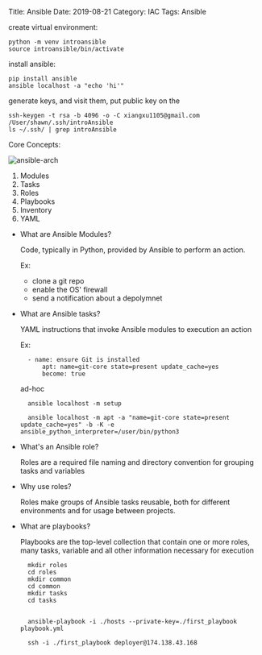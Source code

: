 Title: Ansible
Date: 2019-08-21
Category: IAC
Tags: Ansible

create virtual environment:

    python -m venv introansible
    source introansible/bin/activate

install ansible:

    pip install ansible
    ansible localhost -a "echo 'hi'"

generate keys, and visit them,
put public key on the 

    ssh-keygen -t rsa -b 4096 -o -C xiangxu1105@gmail.com
    /User/shawn/.ssh/introAnsible
    ls ~/.ssh/ | grep introAnsible

Core Concepts:

![ansible-arch](Untitled-6ef287d1-d882-4e4a-8086-37374d6cb121.png)

1. Modules
2. Tasks
3. Roles
4. Playbooks
5. Inventory
6. YAML

- What are Ansible Modules?

    Code, typically in Python, provided by Ansible to perform an action.

    Ex:

    - clone a git repo
    - enable the OS' firewall
    - send a notification about a depolymnet
- What are Ansible tasks?

    YAML instructions that invoke Ansible modules to execution an action

    Ex:

        - name: ensure Git is installed
        	apt: name=git-core state=present update_cache=yes
        	become: true

    ad-hoc

        ansible localhost -m setup
        
        ansible localhost -m apt -a "name=git-core state=present update_cache=yes" -b -K -e ansible_python_interpreter=/user/bin/python3

- What's an Ansible role?

    Roles are a required file naming and directory convention for grouping tasks and variables

- Why use roles?

    Roles make groups of Ansible tasks reusable, both for different environments and for usage between projects.

- What are playbooks?

    Playbooks are the top-level collection that contain one or more roles, many tasks, variable and all other information necessary for execution

        mkdir roles
        cd roles
        mkdir common
        cd common
        mkdir tasks
        cd tasks
        

        ansible-playbook -i ./hosts --private-key=./first_playbook playbook.yml

        ssh -i ./first_playbook deployer@174.138.43.168


